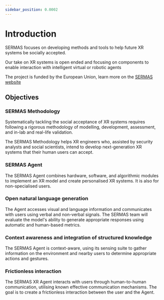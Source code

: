 ```yaml
---
sidebar_position: 0.0002
---
```


# Introduction

SERMAS focuses on developing methods and tools to help future XR systems be socially accepted. 

Our take on XR systems is open ended and focusing on components to enable interaction with intelligent virtual or robotic agents

The project is funded by the European Union, learn more on the [SERMAS website](https://sermasproject.eu/)

## Objectives

### SERMAS Methodology
Systematically tackling the social acceptance of XR systems requires following a rigorous methodology of modelling, development, assessment, and in-lab and real-life validation. 

The SERMAS Methodology helps XR engineers who, assisted by security analysts and social scientists, intend to develop next-generation XR systems that their human users can accept.

### SERMAS Agent
The SERMAS Agent combines hardware, software, and algorithmic modules to implement an XR model and create personalised XR systems. It is also for non-specialised users.

### Open natural language generation
The Agent accesses visual and language information and communicates with users using verbal and non-verbal signals. 
The SERMAS team will evaluate the model's ability to generate appropriate responses using automatic and human-based metrics.

### Context awareness and integration of structured knowledge
The SERMAS Agent is context-aware, using its sensing suite to gather information on the environment and nearby users to determine appropriate actions and gestures.

### Frictionless interaction
The SERMAS XR Agent interacts with users through human-to-human communication, utilising known effective communication mechanisms. The goal is to create a frictionless interaction between the user and the Agent.
